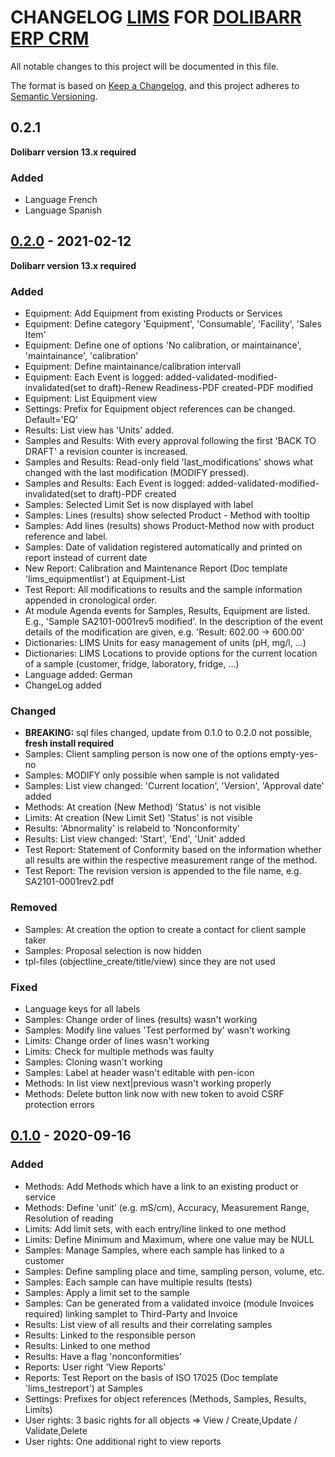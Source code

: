# CHANGELOG [LIMS](https://github.com/NDUWRDC/LIMS) FOR [DOLIBARR ERP CRM](https://www.dolibarr.org)

All notable changes to this project will be documented in this file.

The format is based on [Keep a Changelog](https://keepachangelog.com/en/1.0.0/),
and this project adheres to [Semantic Versioning](https://semver.org/spec/v2.0.0.html).

## 0.2.1
__Dolibarr version 13.x required__
### Added
- Language French
- Language Spanish

## [0.2.0](https://github.com/NDUWRDC/LIMS/releases/tag/v0.2) - 2021-02-12
__Dolibarr version 13.x required__
### Added
- Equipment: Add Equipment from existing Products or Services
- Equipment: Define category 'Equipment', 'Consumable', 'Facility', 'Sales Item'
- Equipment: Define one of options 'No calibration, or maintainance', 'maintainance', 'calibration'
- Equipment: Define maintainance/calibration intervall
- Equipment: Each Event is logged: added-validated-modified-invalidated(set to draft)-Renew Readiness-PDF created-PDF modified
- Equipment: List Equipment view
- Settings: Prefix for Equipment object references can be changed. Default='EQ'
- Results: List view has 'Units' added.
- Samples and Results: With every approval following the first 'BACK TO DRAFT' a revision counter is increased.
- Samples and Results: Read-only field 'last_modifications' shows what changed with the last modification (MODIFY pressed).
- Samples and Results: Each Event is logged: added-validated-modified-invalidated(set to draft)-PDF created 
- Samples: Selected Limit Set is now displayed with label
- Samples: Lines (results) show selected Product - Method with tooltip
- Samples: Add lines (results) shows Product-Method now with product reference and label.
- Samples: Date of validation registered automatically and printed on report instead of current date
- New Report: Calibration and Maintenance Report (Doc template 'lims_equipmentlist') at Equipment-List
- Test Report: All modifications to results and the sample information appended in cronological order.
- At module Agenda events for Samples, Results, Equipment are listed. E.g., 'Sample SA2101-0001rev5 modified'. In the description of the event details of the modification are given, e.g. 'Result: 602.00 -> 600.00'
- Dictionaries: LIMS Units for easy management of units  (pH, mg/l, ...)
- Dictionaries: LIMS Locations to provide options for the current location of a sample (customer, fridge, laboratory, fridge, ...)
- Language added: German
- ChangeLog added
### Changed
- __BREAKING:__ sql files changed, update from 0.1.0 to 0.2.0 not possible, __fresh install required__
- Samples: Client sampling person is now one of the options empty-yes-no
- Samples: MODIFY only possible when sample is not validated
- Samples: List view changed: 'Current location', 'Version', 'Approval date' added
- Methods: At creation (New Method) 'Status' is not visible
- Limits: At creation (New Limit Set) 'Status' is not visible
- Results: 'Abnormality' is relabeld to 'Nonconformity'
- Results: List view changed: 'Start', 'End', 'Unit' added
- Test Report: Statement of Conformity based on the information whether all results are within the respective measurement range of the method.
- Test Report: The revision version is appended to the file name, e.g. SA2101-0001rev2.pdf
### Removed
- Samples: At creation the option to create a contact for client sample taker 
- Samples: Proposal selection is now hidden
- tpl-files (objectline_create/title/view) since they are not used 
### Fixed
- Language keys for all labels
- Samples: Change order of lines (results) wasn't working
- Samples: Modify line values 'Test performed by' wasn't working
- Limits: Change order of lines wasn't working
- Limits: Check for multiple methods was faulty
- Samples: Cloning wasn't working
- Samples: Label at header wasn't editable with pen-icon
- Methods: In list view next|previous wasn't working properly
- Methods: Delete button link now with new token to avoid CSRF protection errors

## [0.1.0](https://github.com/NDUWRDC/LIMS/releases/tag/v0.1) - 2020-09-16
### Added
- Methods: Add Methods which have a link to an existing product or service
- Methods: Define 'unit' (e.g. mS/cm), Accuracy, Measurement Range, Resolution of reading
- Limits: Add limit sets, with each entry/line linked to one method
- Limits: Define Minimum and Maximum, where one value may be NULL
- Samples: Manage Samples, where each sample has linked to a customer
- Samples: Define sampling place and time, sampling person, volume, etc.
- Samples: Each sample can have multiple results (tests)
- Samples: Apply a limit set to the sample
- Samples: Can be generated from a validated invoice (module Invoices required) linking samplet to Third-Party and Invoice
- Results: List view of all results and their correlating samples
- Results: Linked to the responsible person
- Results: Linked to one method
- Results: Have a flag 'nonconformities'
- Reports: User right 'View Reports'
- Reports: Test Report on the basis of ISO 17025 (Doc template 'lims_testreport') at Samples
- Settings: Prefixes for object references (Methods, Samples, Results, Limits)
- User rights: 3 basic rights for all objects => View / Create,Update / Validate,Delete
- User rights: One additional right to view reports